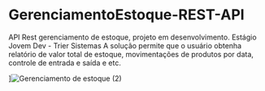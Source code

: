 # GerenciamentoEstoque-REST-API
API Rest gerenciamento de estoque, projeto em desenvolvimento. Estágio Jovem Dev - Trier Sistemas
A solução permite que o usuário obtenha relatório de valor total de estoque, movimentações de produtos por data, controle de entrada e saída e etc.

]![Gerenciamento de estoque (2)](https://github.com/viniciustvf/GerenciamentoEstoque-REST-API/assets/86335578/b78ae6bf-84e3-410a-bba3-f6e41de16288)

